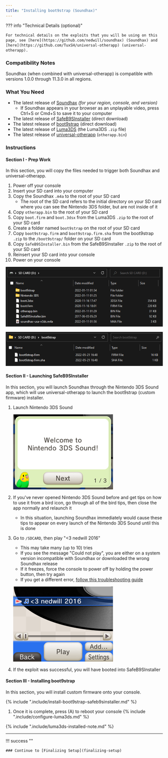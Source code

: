 ```yaml
---
title: "Installing boot9strap (Soundhax)"
---
```


??? info "Technical Details (optional)"

    For technical details on the exploits that you will be using on this page, see [here](https://github.com/nedwill/soundhax) (Soundhax) and [here](https://github.com/TuxSH/universal-otherapp) (universal-otherapp).

### Compatibility Notes

Soundhax (when combined with universal-otherapp) is compatible with versions 1.0.0 through 11.3.0 in all regions.

### What You Need
* The latest release of [Soundhax](http://soundhax.com) *(for your region, console, and version)*
    * If Soundhax appears in your browser as an unplayable video, press Ctrl+S or Cmd+S to save it to your computer
* The latest release of [SafeB9SInstaller](https://github.com/d0k3/SafeB9SInstaller/releases/download/v0.0.7/SafeB9SInstaller-20170605-122940.zip) (direct download)
* The latest release of [boot9strap](https://github.com/SciresM/boot9strap/releases/download/1.4/boot9strap-1.4.zip) (direct download)
* The latest release of [Luma3DS](https://github.com/LumaTeam/Luma3DS/releases/latest) (the Luma3DS `.zip` file)
* The latest release of [universal-otherapp](https://github.com/TuxSH/universal-otherapp/releases/latest) (`otherapp.bin`)

### Instructions

#### Section I - Prep Work

In this section, you will copy the files needed to trigger both Soundhax and universal-otherapp.

1. Power off your console
1. Insert your SD card into your computer
1. Copy the Soundhax `.m4a` to the root of your SD card
    + The root of the SD card refers to the initial directory on your SD card where you can see the Nintendo 3DS folder, but are not inside of it
1. Copy `otherapp.bin` to the root of your SD card
1. Copy `boot.firm` and `boot.3dsx` from the Luma3DS `.zip` to the root of your SD card
1. Create a folder named `boot9strap` on the root of your SD card
1. Copy `boot9strap.firm` and `boot9strap.firm.sha` from the boot9strap `.zip` to the `/boot9strap/` folder on your SD card
1. Copy `SafeB9SInstaller.bin` from the SafeB9SInstaller `.zip` to the root of your SD card
1. Reinsert your SD card into your console
1. Power on your console

![image](/images/screenshots/uosoundhax-root-layout.png)

![](/images/screenshots/boot9strap-folder.png)

#### Section II - Launching SafeB9SInstaller

In this section, you will launch Soundhax through the Nintendo 3DS Sound app, which will use universal-otherapp to launch the boot9strap (custom firmware) installer.

1. Launch Nintendo 3DS Sound

    ![](/images/screenshots/soundhax-welcome.png)

1. If you've never opened Nintendo 3DS Sound before and get tips on how to use it from a bird icon, go through all of the bird tips, then close the app normally and relaunch it
    + In this situation, launching Soundhax immediately would cause these tips to appear on every launch of the Nintendo 3DS Sound until this is done
1. Go to `/SDCARD`, then play "<3 nedwill 2016"
    + This may take many (up to 10) tries
    + If you see the message "Could not play", you are either on a system version incompatible with Soundhax or downloaded the wrong Soundhax release
    + If it freezes, force the console to power off by holding the power button, then try again
    + If you get a different error, [follow this troubleshooting guide](troubleshooting#installing-boot9strap-soundhax)

    ![](/images/screenshots/soundhax-launch.png)

1. If the exploit was successful, you will have booted into SafeB9SInstaller

#### Section III - Installing boot9strap

In this section, you will install custom firmware onto your console.

{% include ".include/install-boot9strap-safeb9sinstaller.md" %}
1. Once it is complete, press (A) to reboot your console
{% include ".include/configure-luma3ds.md" %}

{% include ".include/luma3ds-installed-note.md" %}

___

!!! success ""

    ### Continue to [Finalizing Setup](finalizing-setup)

